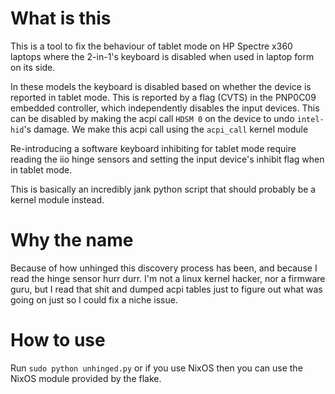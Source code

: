 # What is this

This is a tool to fix the behaviour of tablet mode on HP Spectre x360 laptops
where the 2-in-1's keyboard is disabled when used in laptop form on its side.

In these models the keyboard is disabled based on whether the device is reported
in tablet mode. This is reported by a flag (CVTS) in the PNP0C09 embedded
controller, which independently disables the input devices. This can be
disabled by making the acpi call `HDSM 0` on the device to undo `intel-hid`'s
damage. We make this acpi call using the `acpi_call` kernel module

Re-introducing a software keyboard inhibiting for tablet mode require reading
the iio hinge sensors and setting the input device's inhibit flag when in tablet
mode.

This is basically an incredibly jank python script that should probably be a
kernel module instead.

# Why the name

Because of how unhinged this discovery process has been, and because I read the
hinge sensor hurr durr. I'm not a linux kernel hacker, nor a firmware guru, but
I read that shit and dumped acpi tables just to figure out what was going on
just so I could fix a niche issue.

# How to use

Run `sudo python unhinged.py` or if you use NixOS then you can use the NixOS module provided by the flake.
